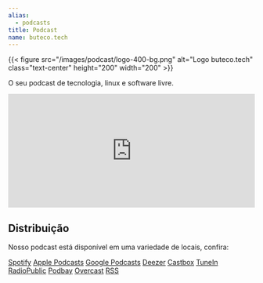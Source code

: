 ```yaml
---
alias:
  - podcasts
title: Podcast
name: buteco.tech
---
```


{{< figure src="/images/podcast/logo-400-bg.png" alt="Logo buteco.tech" class="text-center" height="200" width="200" >}}

<p class="text-center">O seu podcast de tecnologia, linux e software livre.</p>

<iframe src="https://open.spotify.com/embed-podcast/show/1oD8x4L9Tzu2hcPRUkfwhh"
              width="100%"
              height="232"
              frameborder="0"
              allowtransparency="true"
              allow="encrypted-media"></iframe>

## Distribuição

Nosso podcast está disponível em uma variedade de locais, confira:

<div class="list-group text-center my-3">
  <a class="list-group-item list-group-item-action p-0"
     href="https://open.spotify.com/show/1oD8x4L9Tzu2hcPRUkfwhh"
     target="_blank"
     title="Spotify">Spotify</a>
  <a class="list-group-item list-group-item-action p-0"
     href="https://podcasts.apple.com/podcast/buteco-tech/id1516200950"
     target="_blank"
     title="Apple Podcasts">Apple Podcasts</a>
  <a class="list-group-item list-group-item-action p-0"
     href="https://podcasts.google.com/?feed=aHR0cHM6Ly9idXRlY28udGVjaC9wb2RjYXN0LXJzcy54bWw%3D"
     target="_blank"
     title="Google Podcasts">Google Podcasts</a>
  <a class="list-group-item list-group-item-action p-0"
     href="https://www.deezer.com/br/show/1402162"
     target="_blank"
     title="Deezer">Deezer</a>
  <a class="list-group-item list-group-item-action p-0"
     href="https://castbox.fm/channel/buteco.tech-id2881355?country=br"
     target="_blank"
     title="Castbox">Castbox</a>
  <a class="list-group-item list-group-item-action p-0"
     href="https://radiopublic.com/butecotech-GA9yZY"
     target="_blank"
     title="TuneIn">TuneIn</a>
  <a class="list-group-item list-group-item-action p-0"
     href="https://tunein.com/podcasts/Technology-Podcasts/butecotech-p1357870/"
     target="_blank"
     title="RadioPublic">RadioPublic</a>
  <a class="list-group-item list-group-item-action p-0"
     href="https://podbay.fm/p/butecotech"
     target="_blank"
     title="Podbay">Podbay</a>
  <a class="list-group-item list-group-item-action p-0"
     href="https://overcast.fm/itunes1516200950/buteco-tech"
     target="_blank"
     title="Overcast">Overcast</a>
  <a class="list-group-item list-group-item-action p-0"
     href="https://buteco.tech/podcast-rss.xml"
     target="_blank"
     title="RSS">RSS</a>
</div>
